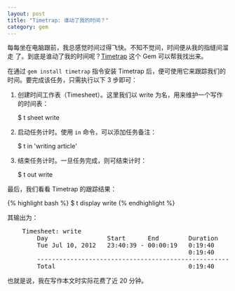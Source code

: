 ```yaml
---
layout: post
title: "Timetrap: 谁动了我的时间？"
category: gem
---
```


每每坐在电脑跟前，我总感觉时间过得飞快。不知不觉间，时间便从我的指缝间溜走
了。到底是谁动了我的时间呢？[Timetrap][t] 这个 Gem 可以帮我找出来。

在通过 `gem install timetrap` 指令安装 Timetrap 后，便可使用它来跟踪我们的
时间。要完成该任务，只需执行以下 3 步即可：

1. 创建时间工作表（Timesheet）。这里我们以 write
   为名，用来维护一个写作的时间表：

      $ t sheet write 

2. 启动任务计时。使用 `in` 命令，可以添加任务备注：

      $ t in 'writing article'

3. 结束任务计时。一旦任务完成，则可结束计时：

      $ t out write

最后，我们看看 Timetrap 的跟踪结果：

{% highlight bash %}
$ t display write
{% endhighlight %}

其输出为：

<pre class="terminal">
    Timesheet: write
        Day                Start      End        Duration   Notes
        Tue Jul 10, 2012   23:40:39 - 00:00:19   0:19:40    writing article
                                                 0:19:40
        ---------------------------------------------------------
        Total                                    0:19:40
</pre>

也就是说，我在写作本文时实际花费了近 20 分钟。

[t]: http://github.com/samg/timetrap
